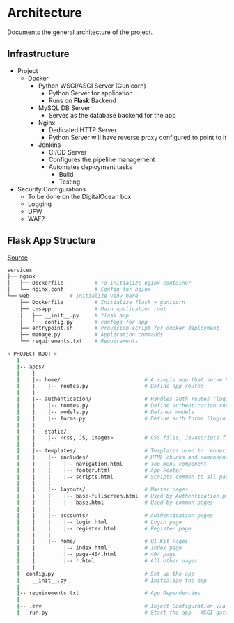 # Architecture
Documents the general architecture of the project.

## Infrastructure
- Project
  - Docker
    - Python WSGI/ASGI Server (Gunicorn)
      - Python Server for application
      - Runs on **Flask** Backend
    - MySQL DB Server
      - Serves as the database backend for the app
    - Nginx
      - Dedicated HTTP Server
      - Python Server will have reverse proxy configured to point to it
    - Jenkins
      - CI/CD Server
      - Configures the pipeline management
      - Automates deployment tasks
        - Build
        - Testing
- Security Configurations
  - To be done on the DigitalOcean box
  - Logging
  - UFW
  - WAF?

## Flask App Structure
[Source](https://docs.appseed.us/boilerplate-code/flask#codebase-structure)

```sh
services
├── nginx                 
│   ├── Dockerfile          # To initialize nginx container
│   └── nginx.conf          # Config for nginx
└── web             # Initialize venv here
    ├── Dockerfile          # Initialize flask + gunicorn
    ├── cmsapp              # Main application root
    │   ├── __init__.py     # flask app
    │   └── config.py       # configs for app
    ├── entrypoint.sh       # Provision script for docker deployment
    ├── manage.py           # Application commands
    └── requirements.txt    # Requirements
```

```bash
< PROJECT ROOT >
   |
   |-- apps/
   |    |
   |    |-- home/                           # A simple app that serve HTML files
   |    |    |-- routes.py                  # Define app routes
   |    |
   |    |-- authentication/                 # Handles auth routes (login and register)
   |    |    |-- routes.py                  # Define authentication routes  
   |    |    |-- models.py                  # Defines models  
   |    |    |-- forms.py                   # Define auth forms (login and register) 
   |    |
   |    |-- static/
   |    |    |-- <css, JS, images>          # CSS files, Javascripts files
   |    |
   |    |-- templates/                      # Templates used to render pages
   |    |    |-- includes/                  # HTML chunks and components
   |    |    |    |-- navigation.html       # Top menu component
   |    |    |    |-- footer.html           # App Footer
   |    |    |    |-- scripts.html          # Scripts common to all pages
   |    |    |
   |    |    |-- layouts/                   # Master pages
   |    |    |    |-- base-fullscreen.html  # Used by Authentication pages
   |    |    |    |-- base.html             # Used by common pages
   |    |    |
   |    |    |-- accounts/                  # Authentication pages
   |    |    |    |-- login.html            # Login page
   |    |    |    |-- register.html         # Register page
   |    |    |
   |    |    |-- home/                      # UI Kit Pages
   |    |         |-- index.html            # Index page
   |    |         |-- page-404.html         # 404 page
   |    |         |-- *.html                # All other pages
   |    |    
   |  config.py                             # Set up the app
   |    __init__.py                         # Initialize the app
   |
   |-- requirements.txt                     # App Dependencies
   |
   |-- .env                                 # Inject Configuration via Environment
   |-- run.py                               # Start the app - WSGI gateway
   ```